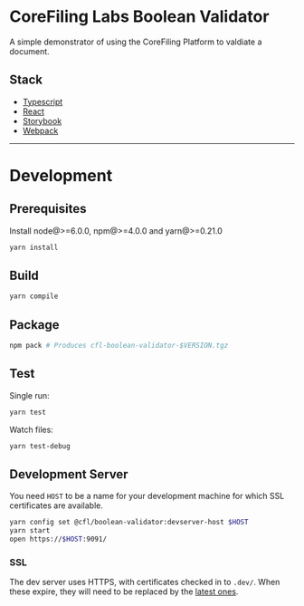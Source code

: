 # CoreFiling Labs Boolean Validator

A simple demonstrator of using the CoreFiling Platform to valdiate a document.


## Stack

- [Typescript](https://github.com/Microsoft/TypeScript)
- [React](https://github.com/facebook/react)
- [Storybook](https://storybook.js.org)
- [Webpack](https://github.com/webpack/webpack)

---

# Development

## Prerequisites

Install node@>=6.0.0, npm@>=4.0.0 and yarn@>=0.21.0

```bash
yarn install
```

## Build

```bash
yarn compile
```

## Package

```bash
npm pack # Produces cfl-boolean-validator-$VERSION.tgz
```

## Test

Single run:

```bash
yarn test
```

Watch files:

```bash
yarn test-debug
```

## Development Server

You need `HOST` to be a name for your development machine for which SSL certificates are available.

```bash
yarn config set @cfl/boolean-validator:devserver-host $HOST
yarn start
open https://$HOST:9091/
```

### SSL

The dev server uses HTTPS, with certificates checked in to `.dev/`. When these expire, they will need to be replaced by the [latest ones](https://wiki.int.corefiling.com/cfl/CflDotIo).
